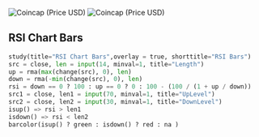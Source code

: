 ![Coincap (Price USD)](https://img.shields.io/coincap/price-usd/bitcoin?logo=bitcoin)
![Coincap (Price USD)](https://img.shields.io/coincap/price-usd/ethereum?logo=ethereum)

## RSI Chart Bars
```python
study(title="RSI Chart Bars",overlay = true, shorttitle="RSI Bars")
src = close, len = input(14, minval=1, title="Length")
up = rma(max(change(src), 0), len)
down = rma(-min(change(src), 0), len)
rsi = down == 0 ? 100 : up == 0 ? 0 : 100 - (100 / (1 + up / down))
src1 = close, len1 = input(70, minval=1, title="UpLevel")
src2 = close, len2 = input(30, minval=1, title="DownLevel")
isup() => rsi > len1
isdown() => rsi < len2
barcolor(isup() ? green : isdown() ? red : na )
```
